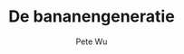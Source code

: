 ---
title: "De bananengeneratie"
author: "Pete Wu"
isbn: "9493168034"
isbn13: "9789493168039"
rating: "4"
publisher: "Das Mag Uitgeverij B.V."
pages: "286"
publishYear: "2019"
read: "2020"
goodreads_id: "48570935"
---